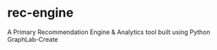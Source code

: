 # rec-engine
A Primary Recommendation Engine &amp; Analytics tool built using Python GraphLab-Create
